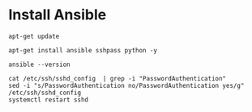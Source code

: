 # Install Ansible 

```
apt-get update 
```

```
apt-get install ansible sshpass python -y 
```

```
ansible --version 
```

```
cat /etc/ssh/sshd_config  | grep -i "PasswordAuthentication"
sed -i "s/PasswordAuthentication no/PasswordAuthentication yes/g" /etc/ssh/sshd_config
systemctl restart sshd 
```

